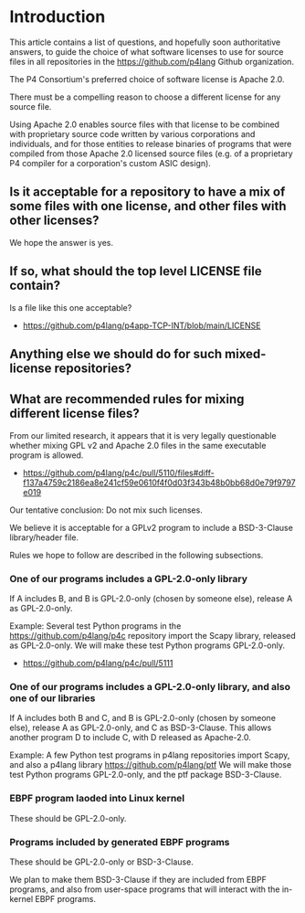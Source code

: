 # Introduction

This article contains a list of questions, and hopefully soon
authoritative answers, to guide the choice of what software licenses
to use for source files in all repositories in the
https://github.com/p4lang Github organization.

The P4 Consortium's preferred choice of software license is Apache
2.0.

There must be a compelling reason to choose a different license for
any source file.

Using Apache 2.0 enables source files with that license to be combined
with proprietary source code written by various corporations and
individuals, and for those entities to release binaries of programs
that were compiled from those Apache 2.0 licensed source files
(e.g. of a proprietary P4 compiler for a corporation's custom ASIC
design).


## Is it acceptable for a repository to have a mix of some files with one license, and other files with other licenses?

We hope the answer is yes.


## If so, what should the top level LICENSE file contain?

Is a file like this one acceptable?

+ https://github.com/p4lang/p4app-TCP-INT/blob/main/LICENSE


## Anything else we should do for such mixed-license repositories?


## What are recommended rules for mixing different license files?

From our limited research, it appears that it is very legally
questionable whether mixing GPL v2 and Apache 2.0 files in the same
executable program is allowed.

+ https://github.com/p4lang/p4c/pull/5110/files#diff-f137a4759c2186ea8e241cf59e0610f4f0d03f343b48b0bb68d0e79f9797e019

Our tentative conclusion: Do not mix such licenses.

We believe it is acceptable for a GPLv2 program to include a
BSD-3-Clause library/header file.

Rules we hope to follow are described in the following subsections.


### One of our programs includes a GPL-2.0-only library

If A includes B, and B is GPL-2.0-only (chosen by someone else),
release A as GPL-2.0-only.

Example: Several test Python programs in the
https://github.com/p4lang/p4c repository import the Scapy library,
released as GPL-2.0-only.  We will make these test Python programs
GPL-2.0-only.

+ https://github.com/p4lang/p4c/pull/5111


### One of our programs includes a GPL-2.0-only library, and also one of our libraries

If A includes both B and C, and B is GPL-2.0-only (chosen by someone
else), release A as GPL-2.0-only, and C as BSD-3-Clause.  This allows
another program D to include C, with D released as Apache-2.0.

Example: A few Python test programs in p4lang repositories import
Scapy, and also a p4lang library https://github.com/p4lang/ptf We will
make those test Python programs GPL-2.0-only, and the ptf package
BSD-3-Clause.


### EBPF program laoded into Linux kernel

These should be GPL-2.0-only.


### Programs included by generated EBPF programs

These should be GPL-2.0-only or BSD-3-Clause.

We plan to make them BSD-3-Clause if they are included from EBPF
programs, and also from user-space programs that will interact with
the in-kernel EBPF programs.
